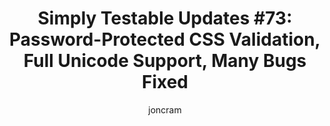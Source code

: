 ---
layout: default
title: "Simply Testable Updates #73: Password-Protected CSS Validation, Full Unicode Support, Many Bugs Fixed"
author: joncram
newsletter:
    issue_number: 73rd
    url: https://us5.campaign-archive1.com/?u=ac75e33d993d2b502e333ddd0&amp;id=4d66e6f2f6
    highlights:
        - CSS validation for password-protected sites is now live
        - Support for testing URLs that contain unicode characters
        - Support for testing sites/pages where URLs don't like to be encoded
        - Fixed issue with URL discovery for pages with a relative base href
        - Fixed issue with checking if a URL's host is routable prior to testing
        - Removed some unnecessary detail from CSS validation errors
    closing_sentence: Expect the next newsletter a week from now on January 22.
---